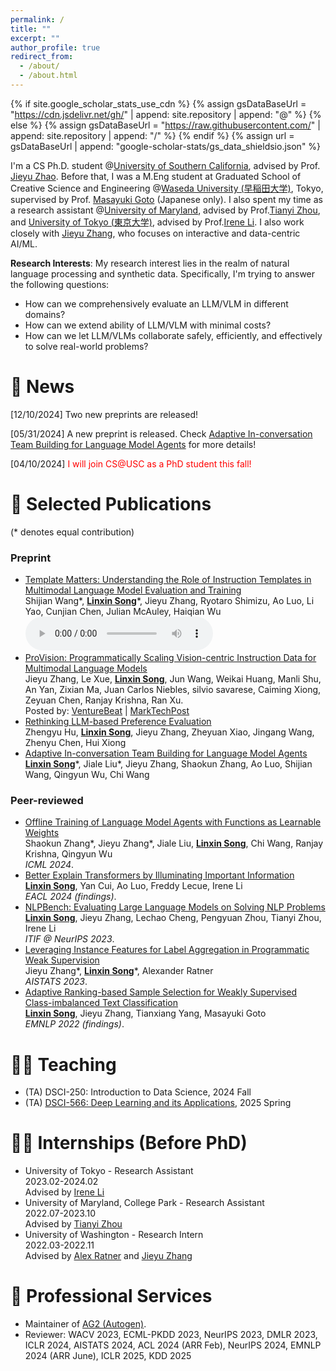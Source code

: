 ```yaml
---
permalink: /
title: ""
excerpt: ""
author_profile: true
redirect_from: 
  - /about/
  - /about.html
---
```


{% if site.google_scholar_stats_use_cdn %}
{% assign gsDataBaseUrl = "https://cdn.jsdelivr.net/gh/" | append: site.repository | append: "@" %}
{% else %}
{% assign gsDataBaseUrl = "https://raw.githubusercontent.com/" | append: site.repository | append: "/" %}
{% endif %}
{% assign url = gsDataBaseUrl | append: "google-scholar-stats/gs_data_shieldsio.json" %}

<span class='anchor' id='about-me'></span>

I'm a CS Ph.D. student @[University of Southern California](https://www.usc.edu/), advised by Prof. [Jieyu Zhao](https://jyzhao.net/index.html). Before that, I was a M.Eng student at Graduated School of Creative Science and Engineering @[Waseda University (早稲田大学)](https://www.waseda.jp/top/en/), Tokyo, supervised by Prof. [Masayuki Goto](http://www.it.mgmt.waseda.ac.jp/) (Japanese only). I also spent my time as a research assistant @[University of Maryland](https://www.umd.edu/), advised by Prof.[Tianyi Zhou](https://tianyizhou.github.io/), and [University of Tokyo (東京大学)](https://www.u-tokyo.ac.jp/en/), advised by Prof.[Irene Li](https://ireneli.eu/). I also work closely with [Jieyu Zhang](https://jieyuz2.github.io/), who focuses on interactive and data-centric AI/ML.

**Research Interests**: My research interest lies in the realm of natural language processing and synthetic data. Specifically, I'm trying to answer the following questions:
- How can we comprehensively evaluate an LLM/VLM in different domains?
- How can we extend ability of LLM/VLM with minimal costs?
- How can we let LLM/VLMs collaborate safely, efficiently, and effectively to solve real-world problems?

# 📢 News
\[12/10/2024\] Two new preprints are released!

\[05/31/2024\] A new preprint is released. Check [Adaptive In-conversation Team Building for Language Model Agents](https://arxiv.org/abs/2405.19425) for more details!

\[04/10/2024\] <span style="color:red">I will join CS@USC as a PhD student this fall!</span>


# 📝 Selected Publications
(\* denotes equal contribution)

### Preprint
- [Template Matters: Understanding the Role of Instruction Templates in Multimodal Language Model Evaluation and Training](https://arxiv.org/abs/2412.08307)
  <br>Shijian Wang\*, **<u>Linxin Song</u>**\*, Jieyu Zhang, Ryotaro Shimizu, Ao Luo, Li Yao, Cunjian Chen, Julian McAuley, Haiqian Wu
  <br><audio controls><source src="assets/music/Template Matters.mp3" type="audio/mp3"></audio>
- [ProVision: Programmatically Scaling Vision-centric Instruction Data for Multimodal Language Models](https://arxiv.org/pdf/2412.07012)
  <br>Jieyu Zhang, Le Xue, **<u>Linxin Song</u>**, Jun Wang, Weikai Huang, Manli Shu, An Yan, Zixian Ma, Juan Carlos Niebles, silvio savarese, Caiming Xiong, Zeyuan Chen, Ranjay Krishna, Ran Xu.
  <br>Posted by: <span style="color:red">[VentureBeat](https://venturebeat.com/data-infrastructure/breaking-the-data-bottleneck-salesforces-provision-speeds-multimodal-ai-training-with-image-scene-graphs/)</span> | <span style="color:red">[MarkTechPost](https://www.marktechpost.com/2025/01/11/provision-a-scalable-programmatic-approach-to-vision-centric-instruction-data-for-multimodal-language-models/)</span>
- [Rethinking LLM-based Preference Evaluation](https://arxiv.org/abs/2407.01085#)
  <br>Zhengyu Hu, **<u>Linxin Song</u>**, Jieyu Zhang, Zheyuan Xiao, Jingang Wang, Zhenyu Chen, Hui Xiong
- [Adaptive In-conversation Team Building for Language Model Agents](https://arxiv.org/abs/2405.19425)
  <br>**<u>Linxin Song</u>**\*, Jiale Liu\*, Jieyu Zhang, Shaokun Zhang, Ao Luo, Shijian Wang, Qingyun Wu, Chi Wang

### Peer-reviewed
- [Offline Training of Language Model Agents with Functions as Learnable Weights](https://arxiv.org/pdf/2402.11359.pdf)
  <br>Shaokun Zhang\*, Jieyu Zhang\*, Jiale Liu, **<u>Linxin Song</u>**, Chi Wang, Ranjay Krishna, Qingyun Wu
  <br>*ICML 2024*.
- [Better Explain Transformers by Illuminating Important Information](https://arxiv.org/abs/2401.09972)
  <br>**<u>Linxin Song</u>**, Yan Cui, Ao Luo, Freddy Lecue, Irene Li
  <br>*EACL 2024 (findings)*.
- [NLPBench: Evaluating Large Language Models on Solving NLP Problems](https://arxiv.org/abs/2309.15630)
  <br>**<u>Linxin Song</u>**, Jieyu Zhang, Lechao Cheng, Pengyuan Zhou, Tianyi Zhou, Irene Li
  <br>*ITIF @ NeurIPS 2023*.
- [Leveraging Instance Features for Label Aggregation in Programmatic Weak Supervision](https://proceedings.mlr.press/v206/zhang23a.html)
  <br>Jieyu Zhang\*, **<u>Linxin Song</u>**\*, Alexander Ratner
  <br>*AISTATS 2023*.
- [Adaptive Ranking-based Sample Selection for Weakly Supervised Class-imbalanced Text Classification](https://aclanthology.org/2022.findings-emnlp.119/)
  <br>**<u>Linxin Song</u>**, Jieyu Zhang, Tianxiang Yang, Masayuki Goto
  <br>*EMNLP 2022 (findings)*.


# 🧑‍🏫 Teaching
- (TA) DSCI-250: Introduction to Data Science, 2024 Fall
- (TA) [DSCI-566: Deep Learning and its Applications](/about.html), 2025 Spring


# 👨‍💻 Internships (Before PhD)
- University of Tokyo - Research Assistant
  <br>2023.02-2024.02
  <br>Advised by [Irene Li](https://ireneli.eu/)
- University of Maryland, College Park - Research Assistant
  <br>2022.07-2023.10
  <br>Advised by [Tianyi Zhou](https://tianyizhou.github.io/)
- University of Washington - Research Intern
  <br>2022.03-2022.11
  <br>Advised by [Alex Ratner](https://ajratner.github.io/) and [Jieyu Zhang](https://jieyuz2.github.io/)


# 🏅 Professional Services
- Maintainer of [AG2 (Autogen)](https://ag2.ai/).
- Reviewer: WACV 2023, ECML-PKDD 2023, NeurIPS 2023, DMLR 2023, ICLR 2024, AISTATS 2024, ACL 2024 (ARR Feb), NeurIPS 2024, EMNLP 2024 (ARR June), ICLR 2025, KDD 2025
